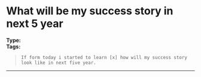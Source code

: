 # What will be my success story in next 5 year

**Type:**   
**Tags:** 

> `If form today i started to learn [x] how will my success story look like in next five year.`

---